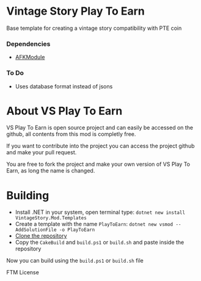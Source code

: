 # Vintage Story Play To Earn
Base template for creating a vintage story compatibility with PTE coin

### Dependencies
- [AFKModule](https://mods.vintagestory.at/afkmodule)

### To Do
- Uses database format instead of jsons

# About VS Play To Earn
VS Play To Earn is open source project and can easily be accessed on the github, all contents from this mod is completly free.

If you want to contribute into the project you can access the project github and make your pull request.

You are free to fork the project and make your own version of VS Play To Earn, as long the name is changed.

# Building
- Install .NET in your system, open terminal type: ``dotnet new install VintageStory.Mod.Templates``
- Create a template with the name ``PlayToEarn``: ``dotnet new vsmod --AddSolutionFile -o PlayToEarn``
- [Clone the repository](https://github.com/GxsperMain/vs_play_to_earn/archive/refs/heads/main.zip)
- Copy the ``CakeBuild`` and ``build.ps1`` or ``build.sh`` and paste inside the repository

Now you can build using the ``build.ps1`` or ``build.sh`` file

FTM License